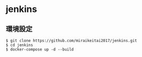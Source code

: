 # jenkins

## 環境設定

```
$ git clone https://github.com/miraikeitai2017/jenkins.git
$ cd jenkins
$ docker-compose up -d --build
```
